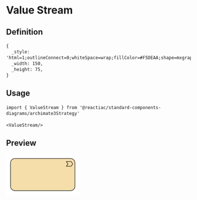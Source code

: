 # Value Stream

## Definition

```
{
  _style: 'html=1;outlineConnect=0;whiteSpace=wrap;fillColor=#F5DEAA;shape=mxgraph.archimate3.application;appType=valueStream;archiType=rounded;',
  _width: 150,
  _height: 75,
}
```

## Usage

```
import { ValueStream } from '@reactiac/standard-components-diagrams/archimate3Strategy'

<ValueStream/>
```

## Preview

<img src="./value-stream.png" width="200"/>

